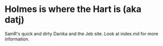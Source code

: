 Holmes is where the Hart is (aka datj)
======================================

SamR's quick and dirty Danika and the Jeb site.  Look at index.md for
more information.

